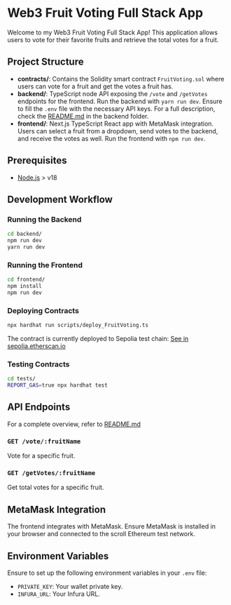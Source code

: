 # Web3 Fruit Voting Full Stack App

Welcome to my Web3 Fruit Voting Full Stack App! This application allows users to vote for their favorite fruits and retrieve the total votes for a fruit.

## Project Structure

- **contracts/**: Contains the Solidity smart contract `FruitVoting.sol` where users can vote for a fruit and get the votes a fruit has.
- **backend/**: TypeScript node API exposing the `/vote` and `/getVotes` endpoints for the frontend. Run the backend with `yarn run dev`. Ensure to fill the `.env` file with the necessary API keys. For a full description, check the [README.md](https://github.com/reymom/fruit-voting-web3/tree/main/backend#readme) in the backend folder.
- **frontend/**: Next.js TypeScript React app with MetaMask integration. Users can select a fruit from a dropdown, send votes to the backend, and receive the votes as well. Run the frontend with `npm run dev`.

## Prerequisites

- [Node.js](https://nodejs.org/en/download) > v18

## Development Workflow

### Running the Backend

```bash
cd backend/
npm run dev
yarn run dev
```

### Running the Frontend

```bash
cd frontend/
npm install
npm run dev
```

### Deploying Contracts

```bash
npx hardhat run scripts/deploy_FruitVoting.ts
```

The contract is currently deployed to Sepolia test chain:
[See in sepolia.etherscan.io](https://sepolia.etherscan.io/address/0x9025e74d23384f664cfeb07f1d8abd19570758b5)

### Testing Contracts

```bash
cd tests/
REPORT_GAS=true npx hardhat test
```

## API Endpoints

For a complete overview, refer to [README.md](https://github.com/reymom/fruit-voting-web3/tree/main/backend#readme)

### `GET /vote/:fruitName`

Vote for a specific fruit.

### `GET /getVotes/:fruitName`

Get total votes for a specific fruit.

## MetaMask Integration

The frontend integrates with MetaMask. Ensure MetaMask is installed in your browser and connected to the scroll Ethereum test network.

## Environment Variables

Ensure to set up the following environment variables in your `.env` file:

- `PRIVATE_KEY`: Your wallet private key.
- `INFURA_URL`: Your Infura URL.
